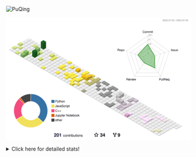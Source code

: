 ![PuQing](https://user-images.githubusercontent.com/27223114/171565019-9a56fae6-b08b-421f-99db-7e830da42371.png)

![](./profile-3d-contrib/profile-season-animate.svg)

<details>
<summary>Click here for detailed stats!</summary>

<!--START_SECTION:waka-->
![Lines of code](https://img.shields.io/badge/From%20Hello%20World%20I%27ve%20Written-700.3%20thousand%20lines%20of%20code-blue)

**🐱 My GitHub Data** 

> 📦 249.5 kB Used in GitHub's Storage 
 > 
> 🏆 81 Contributions in the Year 2023
 > 
> 🚫 Not Opted to Hire
 > 
> 📜 27 Public Repositories 
 > 
> 🔑 27 Private Repositories 
 > 
**I'm an Early 🐤** 

```text
🌞 Morning                277 commits         █████░░░░░░░░░░░░░░░░░░░░   19.34 % 
🌆 Daytime                742 commits         █████████████░░░░░░░░░░░░   51.82 % 
🌃 Evening                173 commits         ███░░░░░░░░░░░░░░░░░░░░░░   12.08 % 
🌙 Night                  240 commits         ████░░░░░░░░░░░░░░░░░░░░░   16.76 % 
```


📊 **This Week I Spent My Time On** 

```text
💬 Programming Languages: 
Jupyter Notebook         5 hrs 49 mins       █████████████░░░░░░░░░░░░   52.05 % 
Python                   4 hrs 50 mins       ███████████░░░░░░░░░░░░░░   43.19 % 
C                        17 mins             █░░░░░░░░░░░░░░░░░░░░░░░░   02.62 % 
YAML                     10 mins             ░░░░░░░░░░░░░░░░░░░░░░░░░   01.60 % 
Text                     1 min               ░░░░░░░░░░░░░░░░░░░░░░░░░   00.19 % 

🔥 Editors: 
VS Code                  11 hrs 11 mins      █████████████████████████   100.00 % 

💻 Operating System: 
Linux                    10 hrs 29 mins      ███████████████████████░░   93.72 % 
WSL                      42 mins             ██░░░░░░░░░░░░░░░░░░░░░░░   06.28 % 
```


<!--END_SECTION:waka-->
</details>
